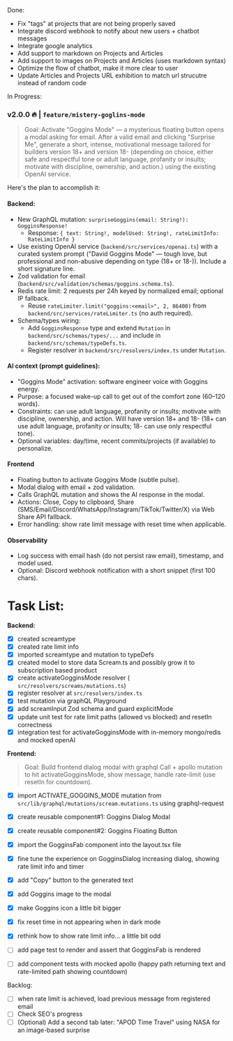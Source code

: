 Done:
- Fix "tags" at projects that are not being properly saved
- Integrate discord webhook to notify about new users + chatbot messages 
- Integrate google analytics
- Add support to markdown on Projects and Articles
- Add support to images on Projects and Articles (uses markdown syntax)
- Optimize the flow of chatbot, make it more clear to user
- Update Articles and Projects URL exhibition to match url strucutre instead of random code

In Progress:
### v2.0.0 🔥 | `feature/mistery-goglins-mode`
> Goal: Activate "Goggins Mode" — a mysterious floating button opens a modal asking for email. After a valid email and clicking "Surprise Me", generate a short, intense, motivational message tailored for builders version 18+ and version 18- (depending on choice, either safe and respectful tone or adult language, profanity or insults; motivate with discipline, ownership, and action.) using the existing OpenAI service.

Here's the plan to accomplish it:

#### Backend:
- New GraphQL mutation: `surpriseGoggins(email: String!): GogginsResponse!`
  - Response: `{ text: String!, modelUsed: String!, rateLimitInfo: RateLimitInfo }`
- Use existing OpenAI service (`backend/src/services/openai.ts`) with a curated system prompt ("David Goggins Mode" — tough love, but professional and non-abusive depending on type (18+ or 18-)). Include a short signature line.
- Zod validation for email (`backend/src/validation/schemas/goggins.schema.ts`).
- Redis rate limit: 2 requests per 24h keyed by normalized email; optional IP fallback.
  - Reuse `rateLimiter.limit("goggins:<email>", 2, 86400)` from `backend/src/services/rateLimiter.ts` (no auth required).
- Schema/types wiring:
  - Add `GogginsResponse` type and extend `Mutation` in `backend/src/schemas/types/...` and include in `backend/src/schemas/typeDefs.ts`.
  - Register resolver in `backend/src/resolvers/index.ts` under `Mutation`.

#### AI context (prompt guidelines):
- "Goggins Mode" activation: software engineer voice with Goggins energy.
- Purpose: a focused wake-up call to get out of the comfort zone (60–120 words).
- Constraints: can use adult language, profanity or insults; motivate with discipline, ownership, and action. Will have version 18+ and 18- (18+ can use adult language, profanity or insults; 18- can use only respectful tone).
- Optional variables: day/time, recent commits/projects (if available) to personalize.

#### Frontend
- Floating button to activate Goggins Mode (subtle pulse).
- Modal dialog with email + zod validation.
- Calls GraphQL mutation and shows the AI response in the modal.
- Actions: Close, Copy to clipboard, Share (SMS/Email/Discord/WhatsApp/Instagram/TikTok/Twitter/X) via Web Share API fallback.
- Error handling: show rate limit message with reset time when applicable.

#### Observability
- Log success with email hash (do not persist raw email), timestamp, and model used.
- Optional: Discord webhook notification with a short snippet (first 100 chars).

# Task List:

**Backend:**
- [X] created screamtype
- [X] created rate limit info
- [X] imported screamtype and mutation to typeDefs
- [X] created model to store data Scream.ts and possibly grow it to subscription based product
- [X] create activateGogginsMode resolver ( `src/resolvers/screams/mutations.ts`)
- [X] register resolver at `src/resolvers/index.ts`
- [X] test mutation via graphQL Playground
- [X] add screamInput Zod schema and guard explicitMode
- [X] update unit test for rate limit paths (allowed vs blocked) and resetIn correctness
- [X] integration test for activateGogginsMode with in-memory mongo/redis and mocked openAI  

**Frontend:**
> Goal: Build frontend dialog modal with graphql Call + apollo mutation to hit activateGogginsMode, show message, handle rate-limit (use resetIn for countdown).

- [X] import ACTIVATE_GOGGINS_MODE mutation from `src/lib/graphql/mutations/scream.mutations.ts` using graphql-request
- [X] create reusable component#1: Goggins Dialog Modal
- [X] create reusable component#2: Goggins Floating Button 
- [X] import the GogginsFab component into the layout.tsx file
- [X] fine tune the experience on GogginsDialog increasing dialog, showing rate limit info and timer
- [X] add "Copy" button to the generated text
- [X] add Goggins image to the modal
- [X] make Goggins icon a little bit bigger
- [X] fix reset time in not appearing when in dark mode
- [X] rethink how to show rate limit info... a little bit odd
- [ ] add page test to render and assert that GogginsFab is rendered
- [ ] add component tests with mocked apollo (happy path returning text and rate-limited path showing countdown)


Backlog:
- [ ] when rate limit is achieved, load previous message from registered email
- [ ] Check SEO's progress
- [ ] (Optional) Add a second tab later: "APOD Time Travel" using NASA for an image-based surprise
